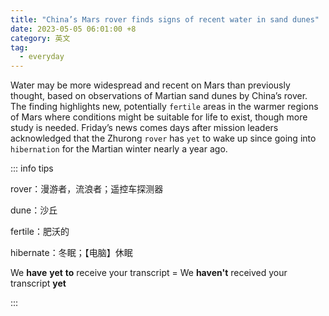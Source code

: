 ```yaml
---
title: "China’s Mars rover finds signs of recent water in sand dunes"
date: 2023-05-05 06:01:00 +8
category: 英文
tag:
  - everyday
---
```


Water may be more widespread and recent on Mars than previously thought, based on observations of Martian sand dunes by China’s rover. The finding highlights new, potentially `fertile` areas in the warmer regions of Mars where conditions might be suitable for life to exist, though more study is needed. Friday’s news comes days after mission leaders acknowledged that the Zhurong `rover` has `yet` to wake up since going into `hibernation` for the Martian winter nearly a year ago.

::: info tips

rover：漫游者，流浪者；遥控车探测器

dune：沙丘

fertile：肥沃的

hibernate：冬眠；【电脑】休眠

We **have** **yet** **to** receive your transcript = We **haven't** received your transcript **yet**

:::
